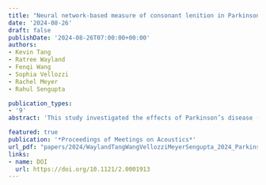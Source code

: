 ```yaml
---
title: "Neural network-based measure of consonant lenition in Parkinson's Disease"
date: '2024-08-26'
draft: false
publishDate: '2024-08-26T07:00:00+00:00'
authors:
- Kevin Tang
- Ratree Wayland
- Fenqi Wang
- Sophia Vellozzi
- Rachel Meyer
- Rahul Sengupta

publication_types:
- '9'
abstract: 'This study investigated the effects of Parkinson’s disease (PD) and various linguistic factors on the degree of lenition in Spanish stops. Lenition was estimated from posterior probabilities calculated by recurrent neural networks trained to recognize sonorant and continuant phonological features. Firstly, individuals with PD exhibited a higher degree of lenition in their voiceless stops compared to healthy controls, suggesting that PD significantly impacts the articulatory control of stops, resulting in more pronounced lenition.  Secondly, lenition was significantly more advanced for dental stops than bilabial stops, further suggesting that the muscles controlling tongue tip movement are more affected than those involved in lip movement among PD patients. These findings are consistent with previous literature. Importantly, the results highlight the sensitivity of Phonet in quantifying lenition in this group of PD patients.'

featured: true
publication: '*Proceedings of Meetings on Acoustics*'
url_pdf: "papers/2024/WaylandTangWangVellozziMeyerSengupta_2024_ParkinsonLenition_POMA.pdf"
links:
- name: DOI
  url: https://doi.org/10.1121/2.0001913
---
```

